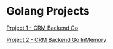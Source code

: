 # Golang Projects

[Project 1 - CRM Backend Go](https://github.com/dattgoswami/CRM-Backend-Go) 

[Project 2 - CRM Backend Go InMemory](https://github.com/dattgoswami/CRM-Backend-Go-InMemory) 
